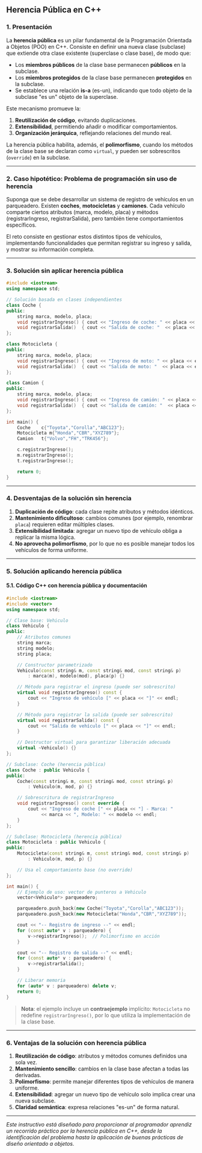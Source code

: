 ## Herencia Pública en C++

### 1. Presentación

La **herencia pública** es un pilar fundamental de la Programación Orientada a Objetos (POO) en C++. Consiste en definir una nueva clase (subclase) que extiende otra clase existente (superclase o clase base), de modo que:

- Los **miembros públicos** de la clase base permanecen **públicos** en la subclase.
- Los **miembros protegidos** de la clase base permanecen **protegidos** en la subclase.
- Se establece una relación **is-a** (es-un), indicando que todo objeto de la subclase "es un" objeto de la superclase.

Este mecanismo promueve la:

1. **Reutilización de código**, evitando duplicaciones.
2. **Extensibilidad**, permitiendo añadir o modificar comportamientos.
3. **Organización jerárquica**, reflejando relaciones del mundo real.

La herencia pública habilita, además, el **polimorfismo**, cuando los métodos de la clase base se declaran como `virtual`, y pueden ser sobrescritos (`override`) en la subclase.

---

### 2. Caso hipotético: Problema de programación sin uso de herencia

Suponga que se debe desarrollar un sistema de registro de vehículos en un parqueadero. Existen **coches**, **motocicletas** y **camiones**. Cada vehículo comparte ciertos atributos (marca, modelo, placa) y métodos (registrarIngreso, registrarSalida), pero también tiene comportamientos específicos.

El reto consiste en gestionar estos distintos tipos de vehículos, implementando funcionalidades que permitan registrar su ingreso y salida, y mostrar su información completa.

---

### 3. Solución sin aplicar herencia pública

```cpp
#include <iostream>
using namespace std;

// Solución basada en clases independientes
class Coche {
public:
    string marca, modelo, placa;
    void registrarIngreso() { cout << "Ingreso de coche: " << placa << endl; }
    void registrarSalida()  { cout << "Salida de coche: "  << placa << endl; }
};

class Motocicleta {
public:
    string marca, modelo, placa;
    void registrarIngreso() { cout << "Ingreso de moto: " << placa << endl; }
    void registrarSalida()  { cout << "Salida de moto: "  << placa << endl; }
};

class Camion {
public:
    string marca, modelo, placa;
    void registrarIngreso() { cout << "Ingreso de camión: " << placa << endl; }
    void registrarSalida()  { cout << "Salida de camión: "  << placa << endl; }
};

int main() {
    Coche    c{"Toyota","Corolla","ABC123"};
    Motocicleta m{"Honda","CBR","XYZ789"};
    Camion   t{"Volvo","FH","TRK456"};

    c.registrarIngreso();
    m.registrarIngreso();
    t.registrarIngreso();

    return 0;
}
```

---

### 4. Desventajas de la solución sin herencia

1. **Duplicación de código**: cada clase repite atributos y métodos idénticos.
2. **Mantenimiento dificultoso**: cambios comunes (por ejemplo, renombrar `placa`) requieren editar múltiples clases.
3. **Extensibilidad limitada**: agregar un nuevo tipo de vehículo obliga a replicar la misma lógica.
4. **No aprovecha polimorfismo**, por lo que no es posible manejar todos los vehículos de forma uniforme.

---

### 5. Solución aplicando herencia pública

#### 5.1. Código C++ con herencia pública y documentación

```cpp
#include <iostream>
#include <vector>
using namespace std;

// Clase base: Vehiculo
class Vehiculo {
public:
    // Atributos comunes
    string marca;
    string modelo;
    string placa;

    // Constructor parametrizado
    Vehiculo(const string& m, const string& mod, const string& p)
        : marca(m), modelo(mod), placa(p) {}

    // Método para registrar el ingreso (puede ser sobrescrito)
    virtual void registrarIngreso() const {
        cout << "Ingreso de vehículo [" << placa << "]" << endl;
    }

    // Método para registrar la salida (puede ser sobrescrito)
    virtual void registrarSalida() const {
        cout << "Salida de vehículo [" << placa << "]" << endl;
    }

    // Destructor virtual para garantizar liberación adecuada
    virtual ~Vehiculo() {}
};

// Subclase: Coche (herencia pública)
class Coche : public Vehiculo {
public:
    Coche(const string& m, const string& mod, const string& p)
        : Vehiculo(m, mod, p) {}

    // Sobrescritura de registrarIngreso
    void registrarIngreso() const override {
        cout << "Ingreso de coche [" << placa << "] - Marca: "
             << marca << ", Modelo: " << modelo << endl;
    }
};

// Subclase: Motocicleta (herencia pública)
class Motocicleta : public Vehiculo {
public:
    Motocicleta(const string& m, const string& mod, const string& p)
        : Vehiculo(m, mod, p) {}

    // Usa el comportamiento base (no override)
};

int main() {
    // Ejemplo de uso: vector de punteros a Vehiculo
    vector<Vehiculo*> parqueadero;

    parqueadero.push_back(new Coche("Toyota","Corolla","ABC123"));
    parqueadero.push_back(new Motocicleta("Honda","CBR","XYZ789"));

    cout << "-- Registro de ingreso --" << endl;
    for (const auto* v : parqueadero) {
        v->registrarIngreso();  // Polimorfismo en acción
    }

    cout << "-- Registro de salida --" << endl;
    for (const auto* v : parqueadero) {
        v->registrarSalida();
    }

    // Liberar memoria
    for (auto* v : parqueadero) delete v;
    return 0;
}
```

> **Nota**: el ejemplo incluye un **contraejemplo** implícito: `Motocicleta` no redefine `registrarIngreso()`, por lo que utiliza la implementación de la clase base.

---

### 6. Ventajas de la solución con herencia pública

1. **Reutilización de código**: atributos y métodos comunes definidos una sola vez.
2. **Mantenimiento sencillo**: cambios en la clase base afectan a todas las derivadas.
3. **Polimorfismo**: permite manejar diferentes tipos de vehículos de manera uniforme.
4. **Extensibilidad**: agregar un nuevo tipo de vehículo solo implica crear una nueva subclase.
5. **Claridad semántica**: expresa relaciones "es-un" de forma natural.

---

*Este instructivo está diseñado para proporcionar al programador aprendiz un recorrido práctico por la herencia pública en C++, desde la identificación del problema hasta la aplicación de buenas prácticas de diseño orientado a objetos.*
